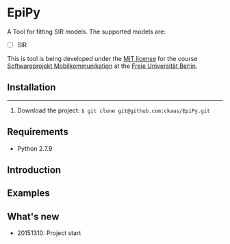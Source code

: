 # EpiPy
A Tool for fitting SIR models. The supported models are:

 - [ ] SIR

This is tool is being developed under the [MIT license][1] for the course [Softwareprojekt Mobilkommunikation][2] at the [Freie Universität Berlin][2]. 

## Installation
------------

 1. Download the project: 
    `$ git clone git@github.com:ckaus/EpiPy.git`

## Requirements
 * Python 2.7.9

## Introduction

## Examples

## What's new
 * 20151310: Project start

[1]: https://github.com/ckaus/EpiPy/blob/master/LICENSE 		"MIT license"         
[2]: http://www.mi.fu-berlin.de/inf/groups/ag-tech/teaching/2015-16_WS/P_19308912_Softwareprojekt_Mobilkommunikation/index.html  "Course"
[3]: http://www.fu-berlin.de/en/index.html 						"FU Berlin"
